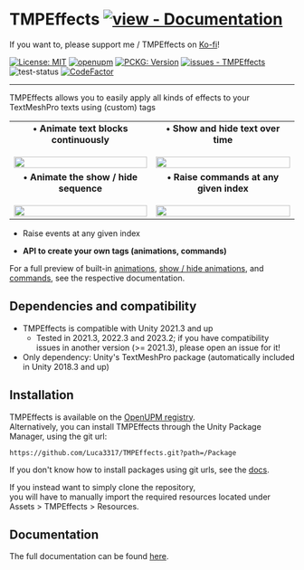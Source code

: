 # TMPEffects [![view - Documentation](https://img.shields.io/badge/view-Documentation-blue?style=for-the-badge)](https://tmpeffects.luca3317.dev/manual/introduction.html)
If you want to, please support me / TMPEffects on [Ko-fi](https://ko-fi.com/lweist3317)!

[![License: MIT](https://img.shields.io/badge/License-MIT-yellow.svg)](https://opensource.org/licenses/MIT)
[![openupm](https://img.shields.io/npm/v/com.luca3317.tmpeffects?label=openupm&registry_uri=https://package.openupm.com)](https://openupm.com/packages/com.luca3317.tmpeffects/)
[![PCKG: Version](https://img.shields.io/github/tag/Luca3317/TMPEffects?include_prereleases=&sort=semver&color=blue)](https://github.com/Luca3317/TMPEffects/releases/)
[![issues - TMPEffects](https://img.shields.io/github/issues/Luca3317/TMPEffects)](https://github.com/Luca3317/TMPEffects/issues)
![test-status](https://github.com/Luca3317/TMPEffects/actions/workflows/main.yml/badge.svg?branch=main)
[![CodeFactor](https://www.codefactor.io/repository/github/luca3317/tmpeffects/badge)](https://www.codefactor.io/repository/github/luca3317/tmpeffects)
***
TMPEffects allows you to easily apply all kinds of effects to your TextMeshPro texts using (custom) tags


<table style="border-collapse: collapse; border: none;">
  <tr>
    <td valign="middle" style="border: none;" align="center"><b>&bull; Animate text blocks continuously</b><br><br>
    <img src="/gifs/tmpeffects-git.gif" width=100% height=auto />
    </td>
    <td valign="middle" style="border: none;" align="center"><b>&bull; Show and hide text over time</b><br><br>
      <img src="/gifs/tmpeffectwrite-git.gif" width=100% height=auto />
    </td>
  </tr>
  <tr>
    <td valign="middle" style="border: none;" align="center"><b>&bull; Animate the show / hide sequence</b><br><br>
    <img src="/gifs/tmpeffectsshowhide-git.gif" width=100% height=auto />
    </td>
    <td valign="middle" style="border: none;" align="center"><b>&bull; Raise commands at any given index</b><br><br>
      <img src="/gifs/tmpeffectscommands-git.gif" width=100% height=auto />
    </td>
  </tr>
</table>

- Raise events at any given index

- **API to create your own tags (animations, commands)**

For a full preview of built-in [animations](https://luca3317.github.io/TMPEffects-Pages/docs/tmpanimator_builtinbasicanimations.html), [show / hide animations](https://luca3317.github.io/TMPEffects-Pages/docs/tmpanimator_builtinshowhideanimations.html), 
and [commands](https://luca3317.github.io/TMPEffects-Pages/docs/tmpwriter_builtincommands.html), see the respective documentation.

## Dependencies and compatibility
- TMPEffects is compatible with Unity 2021.3 and up
    - Tested in 2021.3, 2022.3 and 2023.2; if you have compatibility issues in another version (>= 2021.3), please open an issue for it!
- Only dependency: Unity's TextMeshPro package (automatically included in Unity 2018.3 and up)

## Installation
TMPEffects is available on the [OpenUPM registry](https://openupm.com/packages/com.luca3317.tmpeffects/).  
Alternatively, you can install TMPEffects through the Unity Package Manager, using the git url:
```console
https://github.com/Luca3317/TMPEffects.git?path=/Package
```

If you don't know how to install packages using git urls, see the [docs](https://tmpeffects.luca3317.dev/manual/installation.html).

If you instead want to simply clone the repository,  
you will have to manually import the required resources located under Assets > TMPEffects > Resources.

## Documentation
The full documentation can be found [here](https://tmpeffects.luca3317.dev/manual/introduction.html).

